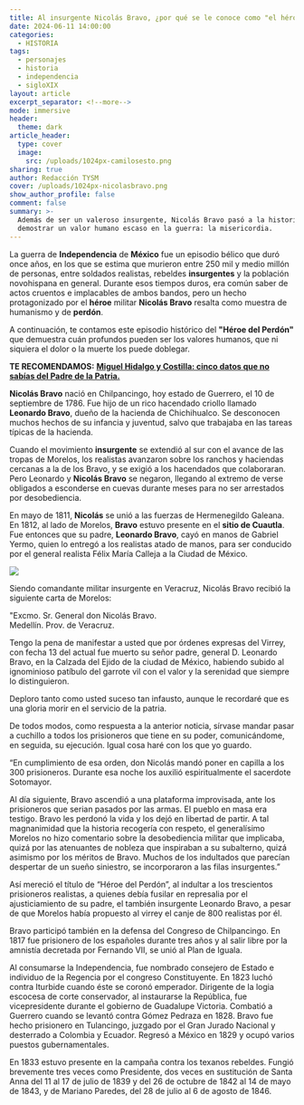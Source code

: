 ```yaml
---
title: Al insurgente Nicolás Bravo, ¿por qué se le conoce como "el héroe del perdón"?
date: 2024-06-11 14:00:00
categories:
  - HISTORIA
tags:
  - personajes
  - historia
  - independencia
  - sigloXIX
layout: article
excerpt_separator: <!--more-->
mode: immersive
header:
  theme: dark
article_header:
  type: cover
  image:
    src: /uploads/1024px-camilosesto.png
sharing: true
author: Redacción TYSM
cover: /uploads/1024px-nicolasbravo.png
show_author_profile: false
comment: false
summary: >-
  Además de ser un valeroso insurgente, Nicolás Bravo pasó a la historia por
  demostrar un valor humano escaso en la guerra: la misericordia.
---
```

La guerra de **Independencia** de **México** fue un episodio bélico que duró once años, en los que se estima que murieron entre 250 mil y medio millón de personas, entre soldados realistas, rebeldes **insurgentes** y la población novohispana en general. Durante esos tiempos duros, era común saber de actos cruentos e implacables de ambos bandos, pero un hecho protagonizado por el **héroe** militar **Nicolás Bravo** resalta como muestra de humanismo y de **perdón**.

A continuación, te contamos este episodio histórico del **"Héroe del Perdón"** que demuestra cuán profundos pueden ser los valores humanos, que ni siquiera el dolor o la muerte los puede doblegar.

**TE RECOMENDAMOS:** [**Miguel Hidalgo y Costilla: cinco datos que no sabías del Padre de la Patria.**](https://blog.tonoysumariachi.com/historia/2024/05/08/miguel-hidalgo-y-costilla-cinco-datos-que-no-sab%C3%ADas-del-padre-de-la-patria.html)

**Nicolás Bravo** nació en Chilpancingo, hoy estado de Guerrero, el 10 de septiembre de 1786. Fue hijo de un rico hacendado criollo llamado **Leonardo Bravo**, dueño de la hacienda de Chichihualco. Se desconocen muchos hechos de su infancia y juventud, salvo que trabajaba en las tareas típicas de la hacienda.

Cuando el movimiento **insurgente** se extendió al sur con el avance de las tropas de Morelos, los realistas avanzaron sobre los ranchos y haciendas cercanas a la de los Bravo, y se exigió a los hacendados que colaboraran. Pero Leonardo y **Nicolás Bravo** se negaron, llegando al extremo de verse obligados a esconderse en cuevas durante meses para no ser arrestados por desobediencia.

En mayo de 1811, **Nicolás** se unió a las fuerzas de Hermenegildo Galeana. En 1812, al lado de Morelos, **Bravo** estuvo presente en el **sitio de Cuautla**. Fue entonces que su padre, **Leonardo Bravo**, cayó en manos de Gabriel Yermo, quien lo entregó a los realistas atado de manos, para ser conducido por el general realista Félix María Calleja a la Ciudad de México.

![](https://upload.wikimedia.org/wikipedia/commons/thumb/2/2f/Nicol%C3%A1s_Bravo_%28Joaqu%C3%ADn_Ram%C3%ADrez%29.jpg/866px-Nicol%C3%A1s_Bravo_%28Joaqu%C3%ADn_Ram%C3%ADrez%29.jpg)

Siendo comandante militar insurgente en Veracruz, Nicolás Bravo recibió la siguiente carta de Morelos:

"Excmo. Sr. General don Nicolás Bravo.<br>Medellín. Prov. de Veracruz.

Tengo la pena de manifestar a usted que por órdenes expresas del Virrey, con fecha 13 del actual fue muerto su señor padre, general D. Leonardo Bravo, en la Calzada del Ejido de la ciudad de México, habiendo subido al ignominioso patíbulo del garrote vil con el valor y la serenidad que siempre lo distinguieron.

Deploro tanto como usted suceso tan infausto, aunque le recordaré que es una gloria morir en el servicio de la patria.

De todos modos, como respuesta a la anterior noticia, sírvase mandar pasar a cuchillo a todos los prisioneros que tiene en su poder, comunicándome, en seguida, su ejecución. Igual cosa haré con los que yo guardo.

“En cumplimiento de esa orden, don Nicolás mandó poner en capilla a los 300 prisioneros. Durante esa noche los auxilió espiritualmente el sacerdote Sotomayor.

Al día siguiente, Bravo ascendió a una plataforma improvisada, ante los prisioneros que serian pasados por las armas. EI pueblo en masa era testigo. Bravo les perdonó la vida y los dejó en libertad de partir. A tal magnanimidad que la historia recogería con respeto, el generalísimo Morelos no hizo comentario sobre la desobediencia militar que implicaba, quizá por las atenuantes de nobleza que inspiraban a su subalterno, quizá asimismo por los méritos de Bravo. Muchos de los indultados que parecían despertar de un sueño siniestro, se incorporaron a las filas insurgentes.”

Así mereció el título de “Héroe del Perdón”, al indultar a los trescientos prisioneros realistas, a quienes debía fusilar en represalia por el ajusticiamiento de su padre, el también insurgente Leonardo Bravo, a pesar de que Morelos había propuesto al virrey el canje de 800 realistas por él.

Bravo participó también en la defensa del Congreso de Chilpancingo. En 1817 fue prisionero de los españoles durante tres años y al salir libre por la amnistía decretada por Fernando VII, se unió al Plan de Iguala.

Al consumarse la Independencia, fue nombrado consejero de Estado e individuo de la Regencia por el congreso Constituyente. En 1823 luchó contra Iturbide cuando éste se coronó emperador. Dirigente de la logia escocesa de corte conservador, al instaurarse la República, fue vicepresidente durante el gobierno de Guadalupe Victoria. Combatió a Guerrero cuando se levantó contra Gómez Pedraza en 1828. Bravo fue hecho prisionero en Tulancingo, juzgado por el Gran Jurado Nacional y desterrado a Colombia y Ecuador. Regresó a México en 1829 y ocupó varios puestos gubernamentales.

En 1833 estuvo presente en la campaña contra los texanos rebeldes. Fungió brevemente tres veces como Presidente, dos veces en sustitución de Santa Anna del 11 al 17 de julio de 1839 y del 26 de octubre de 1842 al 14 de mayo de 1843, y de Mariano Paredes, del 28 de julio al 6 de agosto de 1846.

&nbsp;